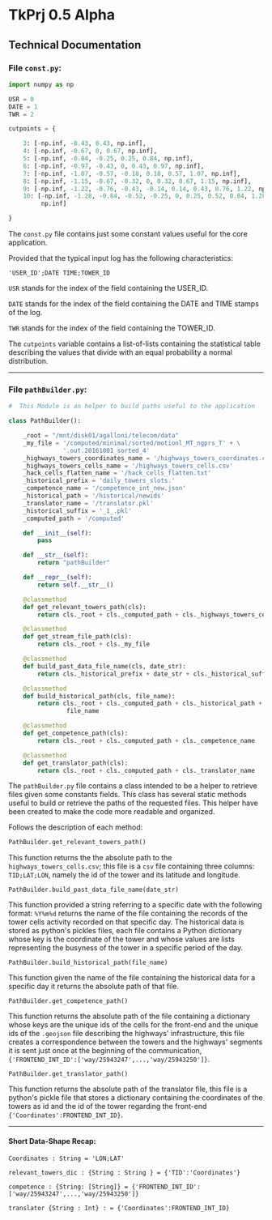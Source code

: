 # TkPrj 0.5 Alpha

## Technical Documentation

### File `const.py`:

```python
import numpy as np

USR = 0
DATE = 1
TWR = 2

cutpoints = {

    3: [-np.inf, -0.43, 0.43, np.inf],
    4: [-np.inf, -0.67, 0, 0.67, np.inf],
    5: [-np.inf, -0.84, -0.25, 0.25, 0.84, np.inf],
    6: [-np.inf, -0.97, -0.43, 0, 0.43, 0.97, np.inf],
    7: [-np.inf, -1.07, -0.57, -0.18, 0.18, 0.57, 1.07, np.inf],
    8: [-np.inf, -1.15, -0.67, -0.32, 0, 0.32, 0.67, 1.15, np.inf],
    9: [-np.inf, -1.22, -0.76, -0.43, -0.14, 0.14, 0.43, 0.76, 1.22, np.inf],
    10: [-np.inf, -1.28, -0.84, -0.52, -0.25, 0, 0.25, 0.52, 0.84, 1.28,
         np.inf]

}

```

The `const.py` file contains just some constant values useful for the core application.

Provided that the typical input log has the following characteristics:

```'USER_ID';DATE TIME;TOWER_ID```

`USR` stands for the index of the field containing the USER_ID.

`DATE` stands for the index of the field containing the DATE and TIME stamps of the log.

`TWR` stands for the index of the field containing the TOWER_ID.

The `cutpoints` variable contains a list-of-lists containing the statistical table describing the values that divide with an equal probability a
normal distribution.

---

### File `pathBuilder.py`:

```python
#  This Module is an helper to build paths useful to the application

class PathBuilder():

    _root = "/mnt/disk01/agalloni/telecom/data"
    _my_file = '/computed/minimal/sorted/motionl_MT_ngprs_T' + \
               '.out.20161001_sorted_4'
    _highways_towers_coordinates_name = '/highways_towers_coordinates.csv'
    _highways_towers_cells_name = '/highways_towers_cells.csv'
    _hack_cells_flatten_name = '/hack_cells_flatten.txt'
    _historical_prefix = 'daily_towers_slots.'
    _competence_name = '/competence_int_new.json'
    _historical_path = '/historical/newids'
    _translator_name = '/translator.pkl'
    _historical_suffix = '_1_.pkl'
    _computed_path = '/computed'

    def __init__(self):
        pass

    def __str__(self):
        return "pathBuilder"

    def __repr__(self):
        return self.__str__()

    @classmethod
    def get_relevant_towers_path(cls):
        return cls._root + cls._computed_path + cls._highways_towers_cells_name

    @classmethod
    def get_stream_file_path(cls):
        return cls._root + cls._my_file

    @classmethod
    def build_past_data_file_name(cls, date_str):
        return cls._historical_prefix + date_str + cls._historical_suffix

    @classmethod
    def build_historical_path(cls, file_name):
        return cls._root + cls._computed_path + cls._historical_path + '/' + \
                file_name

    @classmethod
    def get_competence_path(cls):
        return cls._root + cls._computed_path + cls._competence_name

    @classmethod
    def get_translator_path(cls):
        return cls._root + cls._computed_path + cls._translator_name

```

The `pathBuilder.py` file contains a class intended to be a helper to retrieve files given some constants fields. This class has several static methods useful to build or retrieve the paths of the requested files. This helper have been created to make the code more readable and organized.

Follows the description of each method:

```python
PathBuilder.get_relevant_towers_path()
```

This function returns the the absolute path to the `highways_towers_cells.csv`; this file is a `csv` file containing three columns: `TID;LAT;LON`, namely the id of the tower and its latitude and longitude.

```
PathBuilder.build_past_data_file_name(date_str)
```

This function provided a string referring to a specific date with the following format: `%Y%m%d` returns the name of the file containing the records of the tower cells activity recorded on that specific day. The historical data is stored as python's pickles files, each file contains a Python dictionary whose key is the coordinate of the tower and whose values are lists representing the busyness of the tower in a specific period of the day.

```
PathBuilder.build_historical_path(file_name)
```

This function given the name of the file containing the historical data for a specific day it returns the absolute path of that file.

```
PathBuilder.get_competence_path()
```

This function returns the absolute path of the file containing a dictionary whose keys are the unique ids of the cells for the front-end and the unique ids of the `.geojson` file describing the highways' infrastructure, this file creates a correspondence between the towers and the highways' segments it is sent just once at the beginning of the communication, `{'FRONTEND_INT_ID':['way/25943247',...,'way/25943250']}`.


```
PathBuilder.get_translator_path()
```

This function returns the absolute path of the translator file, this file is a python's pickle file that stores a dictionary containing the coordinates of the towers as id and the id of the tower regarding the front-end `{'Coordinates':FRONTEND_INT_ID}`.

---

#### Short Data-Shape Recap:

```
Coordinates : String = 'LON;LAT'

relevant_towers_dic : {String : String } = {'TID':'Coordinates'}

competence : {String: [String]} = {'FRONTEND_INT_ID':['way/25943247',...,'way/25943250']}

translator {String : Int} : = {'Coordinates':FRONTEND_INT_ID}
```
